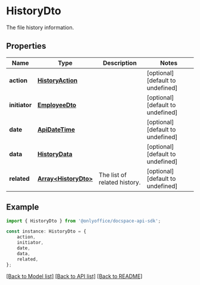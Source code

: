 # HistoryDto

The file history information.

## Properties

Name | Type | Description | Notes
------------ | ------------- | ------------- | -------------
**action** | [**HistoryAction**](HistoryAction.md) |  | [optional] [default to undefined]
**initiator** | [**EmployeeDto**](EmployeeDto.md) |  | [optional] [default to undefined]
**date** | [**ApiDateTime**](ApiDateTime.md) |  | [optional] [default to undefined]
**data** | [**HistoryData**](HistoryData.md) |  | [optional] [default to undefined]
**related** | [**Array&lt;HistoryDto&gt;**](HistoryDto.md) | The list of related history. | [optional] [default to undefined]

## Example

```typescript
import { HistoryDto } from '@onlyoffice/docspace-api-sdk';

const instance: HistoryDto = {
    action,
    initiator,
    date,
    data,
    related,
};
```

[[Back to Model list]](../README.md#documentation-for-models) [[Back to API list]](../README.md#documentation-for-api-endpoints) [[Back to README]](../README.md)
